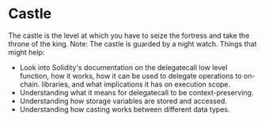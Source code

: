 # Castle
The castle is the level at which you have to seize the fortress and take the throne of the king. Note: The castle is guarded by a night watch.
 Things that might help:
- Look into Solidity's documentation on the delegatecall low level function, how it works, how it can be used to delegate operations to on-chain. libraries, and what implications it has on execution scope.
- Understanding what it means for delegatecall to be context-preserving.
- Understanding how storage variables are stored and accessed.
- Understanding how casting works between different data types.
